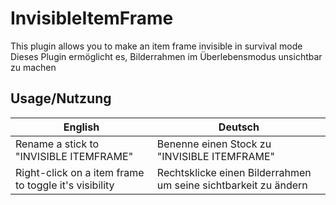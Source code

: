 # InvisibleItemFrame

This plugin allows you to make an item frame invisible in survival mode
Dieses Plugin ermöglicht es, Bilderrahmen im Überlebensmodus unsichtbar zu machen

## Usage/Nutzung

| English                                               | Deutsch                                                         |
|-------------------------------------------------------|-----------------------------------------------------------------|
| Rename a stick to "INVISIBLE ITEMFRAME"               | Benenne einen Stock zu "INVISIBLE ITEMFRAME"                    |
| Right-click on a item frame to toggle it's visibility | Rechtsklicke einen Bilderrahmen um seine sichtbarkeit zu ändern |
